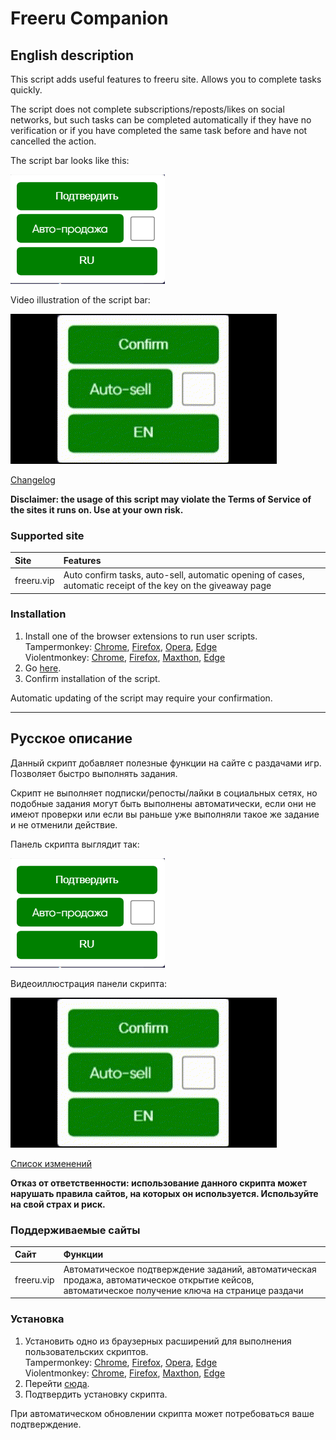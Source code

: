 # Freeru Companion
## English description
This script adds useful features to freeru site. Allows you to complete tasks quickly.

The script does not complete subscriptions/reposts/likes on social networks, but such tasks can be completed automatically if they have no verification or if you have completed the same task before and have not cancelled the action.

The script bar looks like this:

<img src="images/script_bar_v.4.0.png" title="The script bar" alt="The script bar">

Video illustration of the script bar:

![The script bar](https://github.com/MAX1MDEV/FreeruCompanion/blob/main/videos/scipt_bar_v.4.0.gif)

[Changelog](CHANGELOG.md)

**Disclaimer: the usage of this script may violate the Terms of Service of the sites it runs on. Use at your own risk.**

### Supported site
| Site               | Features
| :----------------- | :-----------------
| freeru.vip         | Auto confirm tasks, auto-sell, automatic opening of cases, automatic receipt of the key on the giveaway page

### Installation
1. Install one of the browser extensions to run user scripts.  
   Tampermonkey: [Chrome](https://chrome.google.com/webstore/detail/tampermonkey/dhdgffkkebhmkfjojejmpbldmpobfkfo), [Firefox](https://addons.mozilla.org/en-US/firefox/addon/tampermonkey/), [Opera](https://addons.opera.com/en/extensions/details/tampermonkey-beta/), [Edge](https://microsoftedge.microsoft.com/addons/detail/tampermonkey/iikmkjmpaadaobahmlepeloendndfphd)  
   Violentmonkey: [Chrome](https://chrome.google.com/webstore/detail/violentmonkey/jinjaccalgkegednnccohejagnlnfdag), [Firefox](https://addons.mozilla.org/en-US/firefox/addon/violentmonkey/), [Maxthon](https://extension.maxthon.com/detail/index.php?view_id=1680), [Edge](https://microsoftedge.microsoft.com/addons/detail/violentmonkey/eeagobfjdenkkddmbclomhiblgggliao)  
2. Go [here](/../../raw/main/FreeruCompanion.user.js).
3. Confirm installation of the script.

Automatic updating of the script may require your confirmation.

***

## Русское описание
Данный скрипт добавляет полезные функции на сайте с раздачами игр. Позволяет быстро выполнять задания.

Скрипт не выполняет подписки/репосты/лайки в социальных сетях, но подобные задания могут быть выполнены автоматически, если они не имеют проверки или если вы раньше уже выполняли такое же задание и не отменили действие.

Панель скрипта выглядит так:

<img src="images/script_bar_v.4.0.png" title="Панель скрипта" alt="Панель скрипта">

Видеоиллюстрация панели скрипта:

![Панель скрипта](https://github.com/MAX1MDEV/FreeruCompanion/blob/main/videos/scipt_bar_v.4.0.gif)

[Список изменений](CHANGELOG.md)

**Отказ от ответственности: использование данного скрипта может нарушать правила сайтов, на которых он используется. Используйте на свой страх и риск.**

### Поддерживаемые сайты
| Сайт               | Функции
| :----------------- | :-----------------
| freeru.vip         | Автоматическое подтверждение заданий, автоматическая продажа, автоматическое открытие кейсов, автоматическое получение ключа на странице раздачи

### Установка
1. Установить одно из браузерных расширений для выполнения пользовательских скриптов.  
   Tampermonkey: [Chrome](https://chrome.google.com/webstore/detail/tampermonkey/dhdgffkkebhmkfjojejmpbldmpobfkfo?hl=ru), [Firefox](https://addons.mozilla.org/ru/firefox/addon/tampermonkey/), [Opera](https://addons.opera.com/ru/extensions/details/tampermonkey-beta/), [Edge](https://microsoftedge.microsoft.com/addons/detail/tampermonkey/iikmkjmpaadaobahmlepeloendndfphd?hl=ru-RU)  
   Violentmonkey: [Chrome](https://chrome.google.com/webstore/detail/violentmonkey/jinjaccalgkegednnccohejagnlnfdag?hl=ru), [Firefox](https://addons.mozilla.org/ru/firefox/addon/violentmonkey/), [Maxthon](https://extension.maxthon.com/detail/index.php?view_id=1680), [Edge](https://microsoftedge.microsoft.com/addons/detail/violentmonkey/eeagobfjdenkkddmbclomhiblgggliao?hl=ru-RU)   
2. Перейти [сюда](/../../raw/main/FreeruCompanion.user.js).
3. Подтвердить установку скрипта.

При автоматическом обновлении скрипта может потребоваться ваше подтверждение.
